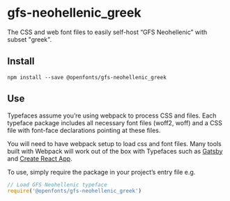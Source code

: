 
# gfs-neohellenic_greek

The CSS and web font files to easily self-host “GFS Neohellenic” with subset "greek".

## Install

`npm install --save @openfonts/gfs-neohellenic_greek`

## Use

Typefaces assume you’re using webpack to process CSS and files. Each typeface
package includes all necessary font files (woff2, woff) and a CSS file with
font-face declarations pointing at these files.

You will need to have webpack setup to load css and font files. Many tools built
with Webpack will work out of the box with Typefaces such as [Gatsby](https://github.com/gatsbyjs/gatsby)
and [Create React App](https://github.com/facebookincubator/create-react-app).

To use, simply require the package in your project’s entry file e.g.

```javascript
// Load GFS Neohellenic typeface
require('@openfonts/gfs-neohellenic_greek')
```
